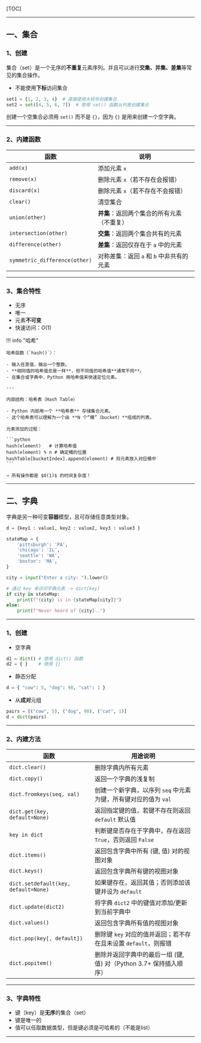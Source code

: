[TOC]

---

## 一、集合

### 1、创建

集合（set）是一个无序的**不重复**元素序列。并且可以进行**交集、并集、差集**等常见的集合操作。

- 不能使用**下标**访问集合


```python
set1 = {1, 2, 3, 4}  # 直接使用大括号创建集合
set2 = set([4, 5, 6, 7])  # 使用 set() 函数从列表创建集合
```

创建一个空集合必须用 `set()` 而不是 `{}`，因为 `{}` 是用来创建一个空字典。

---

### 2、内建函数

| 函数                          | 说明                                       |
| ----------------------------- | ------------------------------------------ |
| `add(x)`                      | 添加元素 `x`                               |
| `remove(x)`                   | 删除元素 `x`（若不存在会报错）             |
| `discard(x)`                  | 删除元素 `x`（若不存在不会报错）           |
| `clear()`                     | 清空集合                                   |
| `union(other)`                | **并集**：返回两个集合的所有元素（不重复） |
| `intersection(other)`         | **交集**：返回两个集合共有的元素           |
| `difference(other)`           | **差集**：返回仅存在于 `a` 中的元素        |
| `symmetric_difference(other)` | 对称差集：返回 `a` 和 `b` 中非共有的元素   |

---
### 3、集合特性

- 无序
- 唯一
- 元素**不可变**
- 快速访问：$O(1)$

!!! info "哈希"

    哈希函数（`hash()`）：
    
    - 输入任意值，输出一个整数。
    - **相同值的哈希值总是一样**，但不同值的哈希值**通常不同**。
    - 在集合或字典中，Python 用哈希值来快速定位元素。
    
    ---

    内部结构：哈希表（Hash Table）
    
    - Python 内部用一个 **哈希表** 存储集合元素。
    - 这个哈希表可以理解为一个由 **N 个“桶”（bucket）**组成的列表。
    
    元素添加的过程：
    
    ```python
    hash(element)   # 计算哈希值
    hash(element) % n # 确定桶的位置
    hashTable[bucketIndex].append(element) # 将元素放入对应桶中
    ```

    → 所有操作都是 $O(1)$ 的时间复杂度！

---

## 二、字典

字典是另一种可变**容器**模型，且可存储任意类型对象。

```python
d = {key1 : value1, key2 : value2, key3 : value3 }
```

```python
stateMap = {
    'pittsburgh': 'PA',
    'chicago': 'IL',
    'seattle': 'WA',
    'boston': 'MA',
}

city = input("Enter a city: ").lower()

# 通过 key 来访问字典元素 -> dict[key]
if city in stateMap:
    print(f"{city} is in {stateMap[city]}")
else:
    print(f"Never heard of {city}..")
```

---

### 1、创建

- 空字典

```py
d1 = dict()	# 使用 dict() 函数
d2 = { }	# 使用 {}
```

- 静态分配

```python
d = { "cow": 5, "dog": 98, "cat": 1 }
```

- 从**成对**元组

```python
pairs = [("cow", 5), ("dog", 98), ("cat", 1)]
d = dict(pairs)
```

---

### 2、内建方法

| 函数                                 | 用途说明                                                     |
| ------------------------------------ | ------------------------------------------------------------ |
| `dict.clear()`                       | 删除字典内所有元素                                           |
| `dict.copy()`                        | 返回一个字典的浅复制                                         |
| `dict.fromkeys(seq, val)`            | 创建一个新字典，以序列 `seq` 中元素为键，所有键对应的值为 `val` |
| `dict.get(key, default=None)`        | 返回指定键的值，若键不存在则返回 `default` 默认值            |
| `key in dict`                        | 判断键是否存在于字典中，存在返回 `True`，否则返回 `False`    |
| `dict.items()`                       | 返回包含字典中所有 (键, 值) 对的视图对象                     |
| `dict.keys()`                        | 返回包含字典所有键的视图对象                                 |
| `dict.setdefault(key, default=None)` | 如果键存在，返回其值；否则添加该键并设为 `default`           |
| `dict.update(dict2)`                 | 将字典 `dict2` 中的键值对添加/更新到当前字典中               |
| `dict.values()`                      | 返回包含字典所有值的视图对象                                 |
| `dict.pop(key[, default])`           | 删除键 `key` 对应的值并返回；若不存在且未设置 `default`，则报错 |
| `dict.popitem()`                     | 删除并返回字典中的最后一组 (键, 值) 对（Python 3.7+ 保持插入顺序） |

---

### 3、字典特性

- 键（key）是**无序**的集合（set）
- 键是唯一的
- 值可以任取数据类型，但是键必须是可哈希的（不能是list）

---



